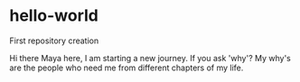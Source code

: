 # hello-world
First repository creation

Hi there
Maya here, I am starting a new journey. If you ask 'why'?
My why's are the people who need me from different chapters of my life. 
